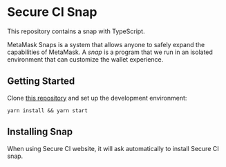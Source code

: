 # Secure CI Snap

This repository contains a snap with TypeScript.

MetaMask Snaps is a system that allows anyone to safely expand the capabilities
of MetaMask. A _snap_ is a program that we run in an isolated environment that
can customize the wallet experience.

## Getting Started

Clone [this repository](https://github.com/alavarello/secure-ci/tree/main/snaps)
and set up the development environment:

```shell
yarn install && yarn start
```

## Installing Snap

When using Secure CI website, it will ask automatically to install Secure CI snap.
